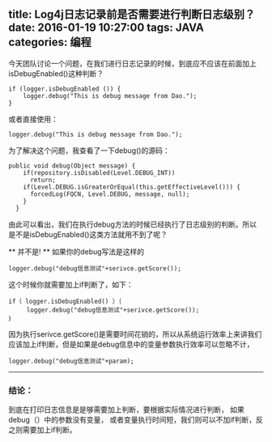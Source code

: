 title: Log4j日志记录前是否需要进行判断日志级别？
date: 2016-01-19 10:27:00
tags: JAVA
categories: 编程
---

今天团队讨论一个问题，在我们进行日志记录的时候，到底应不应该在前面加上 isDebugEnabled()这种判断？
 
```
if (logger.isDebugEnabled ()) {  
    logger.debug("This is debug message from Dao.");  
} 
```
或者直接使用：
```
logger.debug("This is debug message from Dao.");  
```

为了解决这个问题，我查看了一下debug()的源码：
```
public void debug(Object message) {
    if(repository.isDisabled(Level.DEBUG_INT))
      return;
    if(Level.DEBUG.isGreaterOrEqual(this.getEffectiveLevel())) {
      forcedLog(FQCN, Level.DEBUG, message, null);
    }
  }
```
由此可以看出，我们在执行debug方法的时候已经执行了日志级别的判断。所以是不是isDebugEnabled()这类方法就用不到了呢？

** 并不是! ** 如果你的debug写法是这样的 
```
logger.debug("debug信息测试"+serivce.getScore());
```
这个时候你就需要加上if判断了，如下：
```
if（ logger.isDebugEnabled() ）｛
     logger.debug("debug信息测试"+serivce.getScore());
｝
```
因为执行serivce.getScore()是需要时间花销的，所以从系统运行效率上来讲我们应该加上if判断，但是如果是debug信息中的变量参数执行效率可以忽略不计， 
```
logger.debug("debug信息测试"+param);
```
---

### 结论：
到底在打印日志信息是是够需要加上判断，要根据实际情况进行判断， 如果debug（）中的参数没有变量， 或者变量执行时间短，我们则可以不加if判断，反之则需要加上if判断。
